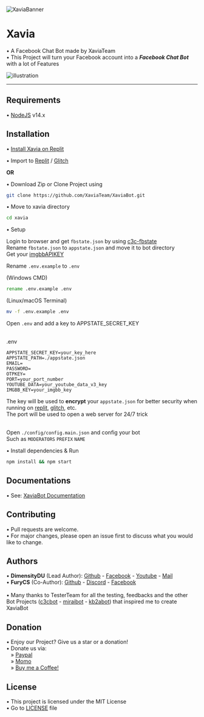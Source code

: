 ![XaviaBanner](https://i.ibb.co/K0ZSt89/XaviaFCB.png)

# Xavia

• A Facebook Chat Bot made by XaviaTeam<br />
• This Project will turn your Facebook account into a ***Facebook Chat Bot*** with a lot of Features

![illustration](https://i.ibb.co/Qfnpq0g/image-2022-07-23-011502426.png)

<hr />

## Requirements

• [NodeJS](https://nodejs.org/en/) v14.x

## Installation

• [Install Xavia on Replit](https://www.youtube.com/watch?v=rxf_uOgEL2I)

• Import to [Replit](https://replit.com/github/XaviaTeam/XaviaBot) / [Glitch](https://glitch.com/edit/#!/import/github/XaviaTeam/XaviaBot)


__OR__


• Download Zip or Clone Project using

```bash
git clone https://github.com/XaviaTeam/XaviaBot.git
```

• Move to xavia directory

```bash
cd xavia
```


• Setup

 Login to browser and get `fbstate.json` by using [c3c-fbstate](https://github.com/c3cbot/c3c-fbstate) <br />
 Rename `fbstate.json` to `appstate.json` and move it to bot directory<br />
 Get your [imgbbAPIKEY](https://api.imgbb.com/)<br />
 

 Rename `.env.example` to `.env`<br />

 (Windows CMD)
```cmd
rename .env.example .env
```
(Linux/macOS Terminal)
```bash
mv -f .env.example .env
```

 Open `.env` and add a key to APPSTATE_SECRET_KEY<br /><br />

  .env
```
APPSTATE_SECRET_KEY=your_key_here
APPSTATE_PATH=./appstate.json
EMAIL=
PASSWORD=
OTPKEY=
PORT=your_port_number
YOUTUBE_DATA=your_youtube_data_v3_key
IMGBB_KEY=your_imgbb_key
```

 The key will be used to **encrypt** your `appstate.json` for better security when running on [replit](https://replit.com), [glitch](https://glitch.com), etc.<br />
 The port will be used to open a web server for 24/7 trick
<br /><br />

 Open `./config/config.main.json` and config your bot<br />
 Such as `MODERATORS` `PREFIX` `NAME`


• Install dependencies & Run

```bash
npm install && npm start
```
## Documentations
• See: [XaviaBot Documentation](https://github.com/XaviaTeam/XaviaBot/blob/main/DOCS.md)

## Contributing
• Pull requests are welcome.<br/>
• For major changes, please open an issue first to discuss what you would like to change.

## Authors

• **DimensityDU** (Lead Author):
[Github](https://github.com/RFS-ADRENO) -
[Facebook](https://www.facebook.com/Dungto213) -
[Youtube](https://www.youtube.com/channel/UCmL-430tKfEJYJ1rzBOCOjA) -
[Mail](mailto:xaviateam@protonmail.com)<br />
• **FuryCS** (Co-Author):
[Github](https://github.com/FuryCSProducer) -
[Discord](https://discord.gg/TrueSpades) -
[Facebook](https://facebook.com/FuryCSPianist)
<br /><br />
• Many thanks to TesterTeam for all the testing, feedbacks and the other Bot Projects ([c3cbot](https://github.com/c3cbot/legacy-c3cbot) - [miraibot](https://github.com/miraiPr0ject/miraiv2) - [kb2abot](https://github.com/kb2ateam/kb2abot-client)) that inspired me to create XaviaBot

## Donation

• Enjoy our Project? Give us a star or a donation!<br />
• Donate us via:<br />
&nbsp;&nbsp;&nbsp;» [Paypal](https://www.paypal.com/paypalme/dungto213)<br />
&nbsp;&nbsp;&nbsp;» [Momo](https://me.momo.vn/gMIMulsaUqsbf6iAiXt3)<br />
&nbsp;&nbsp;&nbsp;» [Buy me a Coffee!](https://www.buymeacoffee.com/dimensityDU)

## License
• This project is licensed under the MIT License<br />
• Go to [LICENSE](https://github.com/XaviaTeam/XaviaBot/blob/main/LICENSE) file
